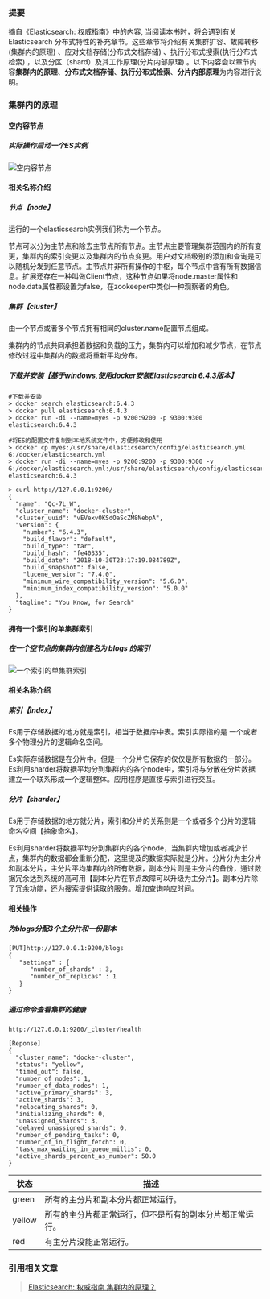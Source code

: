 ### 提要
摘自《Elasticsearch: 权威指南》中的内容,
当阅读本书时，将会遇到有关 Elasticsearch 分布式特性的补充章节。这些章节将介绍有关集群扩容、故障转移(集群内的原理) 、应对文档存储(分布式文档存储) 、执行分布式搜索(执行分布式检索) ，以及分区（shard）及其工作原理(分片内部原理) 。以下内容会以章节内容**集群内的原理**、**分布式文档存储**、**执行分布式检索**、**分片内部原理**为内容进行说明。

### 集群内的原理
#### 空内容节点
##### 实际操作启动一个ES实例
![空内容节点](https://www.elastic.co/guide/cn/elasticsearch/guide/current/images/elas_0201.png "空内容节点")

#### 相关名称介绍
##### 节点【node】
运行的一个elasticsearch实例我们称为一个节点。

节点可以分为主节点和除去主节点所有节点。主节点主要管理集群范围内的所有变更，集群内的索引变更以及集群内的节点变更。用户对文档级别的添加和查询是可以随机分发到任意节点。主节点并非所有操作的中枢，每个节点中含有所有数据信息。扩展还存在一种叫做Client节点，这种节点如果将node.master属性和node.data属性都设置为false，在zookeeper中类似一种观察者的角色。
##### 集群【cluster】
由一个节点或者多个节点拥有相同的cluster.name配置节点组成。

集群内的节点共同承担着数据和负载的压力，集群内可以增加和减少节点，在节点修改过程中集群内的数据将重新平均分布。


##### 下载并安装【基于windows,使用docker安装Elasticsearch 6.4.3版本】

```
#下载并安装
> docker search elasticsearch:6.4.3
> docker pull elasticsearch:6.4.3
> docker run -di --name=myes -p 9200:9200 -p 9300:9300 elasticsearch:6.4.3

#将ES的配置文件复制到本地系统文件中，方便修改和使用
> docker cp myes:/usr/share/elasticsearch/config/elasticsearch.yml G:/docker/elasticsearch.yml
> docker run -di --name=myes -p 9200:9200 -p 9300:9300 -v G:/docker/elasticsearch.yml:/usr/share/elasticsearch/config/elasticsearch.yml elasticsearch:6.4.3

> curl http://127.0.0.1:9200/
{
  "name": "Qc-7L_W",
  "cluster_name": "docker-cluster",
  "cluster_uuid": "vEVexvOKSdOaScZM8NebpA",
  "version": {
    "number": "6.4.3",
    "build_flavor": "default",
    "build_type": "tar",
    "build_hash": "fe40335",
    "build_date": "2018-10-30T23:17:19.084789Z",
    "build_snapshot": false,
    "lucene_version": "7.4.0",
    "minimum_wire_compatibility_version": "5.6.0",
    "minimum_index_compatibility_version": "5.0.0"
  },
  "tagline": "You Know, for Search"
}
```

#### 拥有一个索引的单集群索引
##### 在一个空节点的集群内创建名为 blogs 的索引

![一个索引的单集群索引](https://www.elastic.co/guide/cn/elasticsearch/guide/current/images/elas_0202.png "一个索引的单集群索引")


#### 相关名称介绍
##### 索引【Index】
Es用于存储数据的地方就是索引，相当于数据库中表。索引实际指的是
一个或者多个物理分片的逻辑命名空间。

Es实际存储数据是在分片中。但是一个分片它保存的仅仅是所有数据的一部分。Es利用sharder将数据平均分到集群内的各个node中，索引将与分散在分片数据建立一个联系形成一个逻辑整体。应用程序是直接与索引进行交互。

##### 分片【sharder】
Es用于存储数据的地方就分片，索引和分片的关系则是一个或者多个分片的逻辑命名空间【抽象命名】。

Es利用sharder将数据平均分到集群内的各个node，当集群内增加或者减少节点，集群内的数据都会重新分配，这里提及的数据实际就是分片。分片分为主分片和副本分片，主分片平均集群内的所有数据，副本分片则是主分片的备份，通过数据冗余达到系统的高可用【副本分片在节点故障可以升级为主分片】。副本分片除了冗余功能，还为搜索提供读取的服务。增加查询响应时间。
#### 相关操作
##### 为blogs分配3个主分片和一份副本
```
[PUT]http://127.0.0.1:9200/blogs
{
   "settings" : {
      "number_of_shards" : 3,
      "number_of_replicas" : 1
   }
}
```


##### 通过命令查看集群的健康



```
http://127.0.0.1:9200/_cluster/health

[Reponse]
{
  "cluster_name": "docker-cluster",
  "status": "yellow",
  "timed_out": false,
  "number_of_nodes": 1,
  "number_of_data_nodes": 1,
  "active_primary_shards": 3,
  "active_shards": 3,
  "relocating_shards": 0,
  "initializing_shards": 0,
  "unassigned_shards": 3,
  "delayed_unassigned_shards": 0,
  "number_of_pending_tasks": 0,
  "number_of_in_flight_fetch": 0,
  "task_max_waiting_in_queue_millis": 0,
  "active_shards_percent_as_number": 50.0
}
```


状态 | 描述
---|---
green | 所有的主分片和副本分片都正常运行。
yellow | 所有的主分片都正常运行，但不是所有的副本分片都正常运行。
red | 有主分片没能正常运行。




### 引用相关文章
>[Elasticsearch: 权威指南 集群内的原理？](https://www.elastic.co/guide/cn/elasticsearch/guide/current/distributed-cluster.html "集群内的原理")